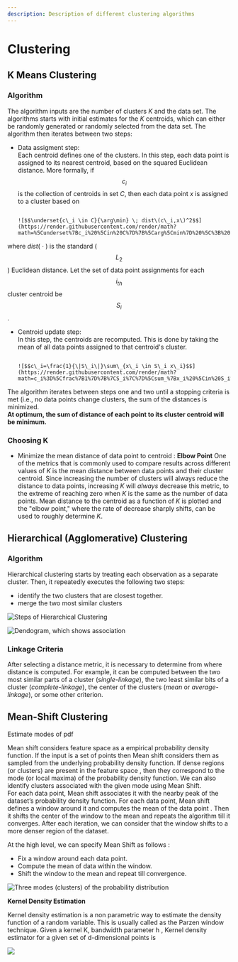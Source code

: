 ```yaml
---
description: Description of different clustering algorithms
---
```


# Clustering

## K Means Clustering

### Algorithm

The algorithm inputs are the number of clusters _Κ_ and the data set. The algorithms starts with initial estimates for the _Κ_ centroids, which can either be randomly generated or randomly selected from the data set. The algorithm then iterates between two steps:

*  Data assigment step:  
  Each centroid defines one of the clusters. In this step, each data point is assigned to its nearest centroid, based on the squared Euclidean distance. More formally, if $$c_i$$ is the collection of centroids in set _C_, then each data point _x_ is assigned to a cluster based on

                                                                          ![$$\underset{c\_i \in C}{\arg\min} \; dist\(c\_i,x\)^2$$](https://render.githubusercontent.com/render/math?math=%5Cunderset%7Bc_i%20%5Cin%20C%7D%7B%5Carg%5Cmin%7D%20%5C%3B%20dist%28c_i%2Cx%29%5E2&mode=display)

  where _dist_\( _·_ \) is the standard \( $$L_2$$ \) Euclidean distance. Let the set of data point assignments for each $$i_{th}$$ cluster centroid be $$S_i$$ .

* Centroid update step:  
  In this step, the centroids are recomputed. This is done by taking the mean of all data points assigned to that centroid's cluster.

                                                                            ![$$c\_i=\frac{1}{\|S\_i\|}\sum\_{x\_i \in S\_i x\_i}$$](https://render.githubusercontent.com/render/math?math=c_i%3D%5Cfrac%7B1%7D%7B%7CS_i%7C%7D%5Csum_%7Bx_i%20%5Cin%20S_i%7D%20x_i&mode=display)

The algorithm iterates between steps one and two until a stopping criteria is met \(i.e., no data points change clusters, the sum of the distances is minimized.   
**At optimum, the sum of distance of each point to its cluster centroid will be minimum.** 

### **Choosing K**

* Minimize the mean distance of data point to centroid : **Elbow Point** One of the metrics that is commonly used to compare results across different values of _K_ is the mean distance between data points and their cluster centroid. Since increasing the number of clusters will always reduce the distance to data points, increasing _K_ will _always_ decrease this metric, to the extreme of reaching zero when _K_ is the same as the number of data points. Mean distance to the centroid as a function of _K_ is plotted and the "elbow point," where the rate of decrease sharply shifts, can be used to roughly determine _K_.

## Hierarchical \(Agglomerative\) Clustering  

### Algorithm

Hierarchical clustering starts by treating each observation as a separate cluster. Then, it repeatedly executes the following two steps: 

*  identify the two clusters that are closest together.
* merge the two most similar clusters

![Steps of Hierarchical Clustering](../.gitbook/assets/image%20%2878%29.png)

![Dendogram, which shows association](../.gitbook/assets/image%20%2898%29.png)

### Linkage Criteria

After selecting a distance metric, it is necessary to determine from where distance is computed. For example, it can be computed between the two most similar parts of a cluster \(_single-linkage_\), the two least similar bits of a cluster \(_complete-linkage_\), the center of the clusters \(_mean_ or _average-linkage_\), or some other criterion. 

## Mean-Shift Clustering

Estimate modes of pdf

Mean shift considers feature space as a empirical probability density function. If the input is a set of points then Mean shift considers them as sampled from the underlying probability density function. If dense regions \(or clusters\) are present in the feature space , then they correspond to the mode \(or local maxima\) of the probability density function. We can also identify clusters associated with the given mode using Mean Shift.  
For each data point, Mean shift associates it with the nearby peak of the dataset’s probability density function. For each data point, Mean shift defines a window around it and computes the mean of the data point . Then it shifts the center of the window to the mean and repeats the algorithm till it converges. After each iteration, we can consider that the window shifts to a more denser region of the dataset.  
  
At the high level, we can specify Mean Shift as follows : 

* Fix a window around each data point.  
* Compute the mean of data within the window. 
* Shift the window to the mean and repeat till convergence.

![Three modes \(clusters\) of the probability distribution](../.gitbook/assets/image%20%2883%29.png)

**Kernel Density Estimation**

Kernel density estimation is a non parametric way to estimate the density function of a random variable. This is usually called as the Parzen window technique. Given a kernel K, bandwidth parameter h , Kernel density estimator for a given set of d-dimensional points is  


![](../.gitbook/assets/image%20%28132%29.png)



